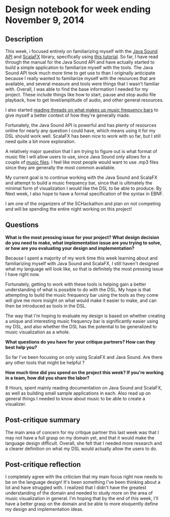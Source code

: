 # Design notebook for week ending November 9, 2014

## Description


This week, i focused entirely on familiarizing myself with the [Java Sound API](https://docs.oracle.com/javase/tutorial/sound/sampled-overview.html) and [ScalaFX](http://www.scalafx.org/) library, specifically using [this tutorial](http://codingonthestaircase.wordpress.com/2013/05/17/getting-started-with-scalafx-compile-and-run-2/). So far, I have read through the manual for the Java Sound API and have actually started to build a simple application to familiarize myself with the tools. The Java Sound API took much more time to get use to than I originally anticipate because I really wanted to familiarize myself with the resources that are available, and several measure and tools were things that I wasn't familiar with. Overall, I was able to find the base information I needed for my project. These include things like how to start, pause and stop audio file playback, how to get level/amplitude of audio, and other general resources. 

I also started [reading threads on what makes up music frequency bars](http://sound.stackexchange.com/questions/23739/can-someone-please-explain-to-me-what-each-bar-of-the-equalizer-means) to give myself a better context of how they're generally made. 

Fortunately, the Java Sound API is powerful and has plenty of resources online for nearly any question I could have, which means using it for my DSL should work well. ScalaFX has been nice to work with so far, but I still need quite a bit more exploration. 

A relatively major question that I am trying to figure out is what format of music file I will allow users to use, since Java Sound only allows for a couple of [music files](https://docs.oracle.com/javase/7/docs/webnotes/tsg/TSG-Desktop/html/sound.html). I feel like most people would want to use .mp3 files since they are generally the most common available. 

My current goal is to continue working with the Java Sound and ScalaFX and attempt to build a music frequency bar, since that is ultimately the minimal form of visualization I would like the DSL to be able to produce. By Next week, I also hope to have a formal specification of the syntax in EBNF. 

I am one of the organizers of the 5CHackathon and plan on not competing and will be spending the entire night working on this project!  



## Questions

**What is the most pressing issue for your project? What design decision do
you need to make, what implementation issue are you trying to solve, or how
are you evaluating your design and implementation?**

Because I spent a majority of my work time this week learning about and familiarizing myself with Java Sound and ScalaFX, I still haven't designed what my language will look like, so that is definitely the most pressing issue I have right now. 

Fortunately, getting to work with these tools is helping gain a better understanding of what is possible to do with the DSL. My hope is that attempting to build the music frequency bar using the tools as they come will give me more insight on what would make it easier to make, and can then be introduced as tools in the DSL.

The way that I'm hoping to evaluate my design is based on whether creating a unique and interesting music frequency bar is significantly easier using my DSL, and also whether the DSL has the potential to be generalized to music visualization as a whole.  

**What questions do you have for your critique partners? How can they best help
you?**

So far I've been focusing on only using ScalaFX and Java Sound. Are there any other tools that might be helpful ? 



**How much time did you spend on the project this week? If you're working in a
team, how did you share the labor?**

8 Hours, spent mainly reading documentation on Java Sound and ScalaFX, as well as building small sample applications in each. Also read up on general things I needed to know about music to be able to create a visualizer. 

## Post-critique summary

The main area of concern for my critique partner this last week was that I may not have a full grasp on my domain yet, and that it would make the language design difficult. Overall, she felt that I needed more research and a clearer definition on what my DSL would actually allow the users to do. 

## Post-critique reflection

I completely agree with the criticism that my main focus right now needs to be on the language design! It's been something I've been thinking about a lot and have struggled with. I realized that I didn't have the greatest understanding of the domain and needed to study more on the area of music visualization in general. I'm hoping that by the end of this week, I'll have a better grasp on the domain and be able to more eloquently define my design and implementation ideas. 

